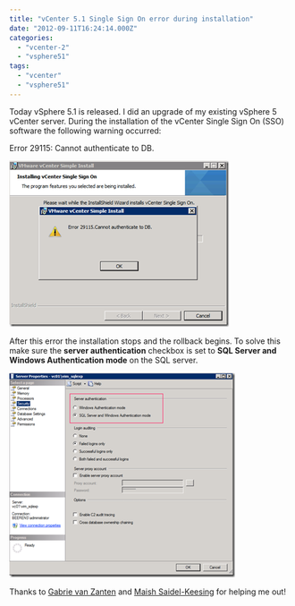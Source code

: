 ```yaml
---
title: "vCenter 5.1 Single Sign On error during installation"
date: "2012-09-11T16:24:14.000Z"
categories: 
  - "vcenter-2"
  - "vsphere51"
tags: 
  - "vcenter"
  - "vsphere51"
---
```


Today vSphere 5.1 is released. I did an upgrade of my existing vSphere 5 vCenter server. During the installation of the vCenter Single Sign On (SSO) software the following warning occurred:

Error 29115: Cannot authenticate to DB.

[![image](images/image_thumb6.png "image")](https://www.ivobeerens.nl/wp-content/uploads/2012/09/image7.png)

After this error the installation stops and the rollback begins. To solve this make sure the **server authentication** checkbox is set to **SQL Server and Windows Authentication mode** on the SQL server.

[![image](images/image_thumb7.png "image")](https://www.ivobeerens.nl/wp-content/uploads/2012/09/image8.png)

Thanks to [Gabrie van Zanten](http://www.gabesvirtualworld.com/) and [Maish Saidel-Keesing](http://technodrone.blogspot.com/) for helping me out!
